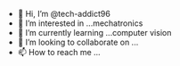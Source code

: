 - 👋 Hi, I’m @tech-addict96
- 👀 I’m interested in ...mechatronics 
- 🌱 I’m currently learning ...computer vision 
- 💞️ I’m looking to collaborate on ...
- 📫 How to reach me ...

<!---
tech-addict96/tech-addict96 is a ✨ special ✨ repository because its `README.md` (this file) appears on your GitHub profile.
You can click the Preview link to take a look at your changes.
--->
